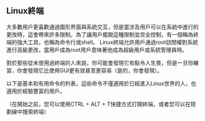 
## Linux終端

大多數用戶更喜歡通過圖形界面與系統交互，但是當涉及用戶可以在系統中進行的更改時，這會帶來許多限制。為了讓用戶擺脫這種限制並完全控制，有一個稱為終端的強大工具，也稱為命令行或shell。 Linux終端允許用戶通過root訪問權對系統進行高級更改，當用戶成為root用戶意味著他成為超級用戶或系統管理員時。

對於那些從未使用過終端的人來說，你可能會發現它有點令人生畏，但是一旦你練習，你會發現它比使用GUI更有效甚至更容易（是的，你會發現）。

以下是基本和有用命令的列表，這些命令不僅適用於已經進入Linux世界的人，也適用於經驗豐富的用戶。

（在開始之前，您可以使用CTRL + ALT + T快捷方式打開終端，或者您可以在短劃線中搜索終端）

